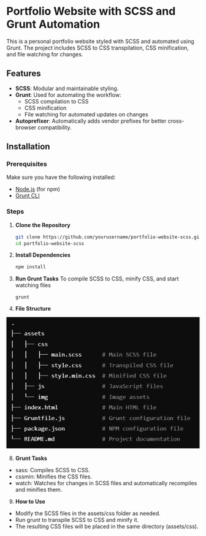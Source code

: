 # Portfolio Website with SCSS and Grunt Automation

This is a personal portfolio website styled with SCSS and automated using Grunt. The project includes SCSS to CSS transpilation, CSS minification, and file watching for changes.

## Features
- **SCSS**: Modular and maintainable styling.
- **Grunt**: Used for automating the workflow:
  - SCSS compilation to CSS
  - CSS minification
  - File watching for automated updates on changes
- **Autoprefixer**: Automatically adds vendor prefixes for better cross-browser compatibility.

## Installation

### Prerequisites
Make sure you have the following installed:
- [Node.js](https://nodejs.org/) (for npm)
- [Grunt CLI](https://gruntjs.com/getting-started)

### Steps
1. **Clone the Repository**
   ```bash
   git clone https://github.com/yourusername/portfolio-website-scss.git
   cd portfolio-website-scss
2. **Install Dependencies**
   ```bash
   npm install
   ```
4. **Run Grunt Tasks** To compile SCSS to CSS, minify CSS, and start watching files
   ```
   grunt
   ```
6. **File Structure**

![Project Structure](assets/img/Structure.png)


8. **Grunt Tasks**
- sass: Compiles SCSS to CSS.
- cssmin: Minifies the CSS files.
- watch: Watches for changes in SCSS files and automatically recompiles and minifies them.
9. **How to Use**
- Modify the SCSS files in the assets/css folder as needed.
- Run grunt to transpile SCSS to CSS and minify it.
- The resulting CSS files will be placed in the same directory (assets/css).
